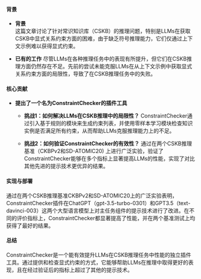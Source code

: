 #### 背景
- **背景**       
    这篇文章讨论了针对常识知识库（CSKB）的推理问题，特别是LLMs在获取CSKB中显式关系约束方面的困难，由于缺乏符号推理能力，它们仅通过上下文示例难以获得显式约束。

- **已有的工作**
    尽管LLMs在各种推理任务中的表现有所提升，但它们在CSKB推理方面仍然存在不足。先前的尝试未能克服LLMs在从上下文示例中获取显式关系约束方面的局限性，导致了在CSKB推理任务中的失败。

#### 核心贡献
- **提出了一个名为ConstraintChecker的插件工具**
    - **挑战1：如何解决LLMs在CSKB推理中的局限性？**
        ConstraintChecker通过引入基于规则的模块来生成约束列表，并使用零样本学习模块检查知识实例是否满足所有约束，从而帮助LLMs克服推理能力上的不足。

    - **挑战2：如何验证ConstraintChecker的有效性？**
        通过在两个CSKB推理基准（CKBPv2和SD-ATOMIC20) 上进行广泛实验，验证了ConstraintChecker能够在多个指标上显著提高LLMs的性能，实现了对比其他先进的提示技术更优异的结果。

#### 实现与部署
通过在两个CSKB推理基准CKBPv2和SD-ATOMIC20上的广泛实验表明，ConstraintChecker插件在ChatGPT（gpt-3.5-turbo-0301）和GPT3.5（text-davinci-003）这两个大型语言模型上对主任务组件的提示技术进行了改进。在不同的评价指标上，ConstraintChecker都显著提高了性能，并在两个基准测试上均获得了最好的结果。

#### 总结
ConstraintChecker是一个能有效提升LLMs在CSKB推理任务中性能的独立插件工具。通过提供和检查显式约束的方式，它能够帮助LLMs在推理中取得更好的表现，且在经过验证后的指标上超过了其他的提示技术。